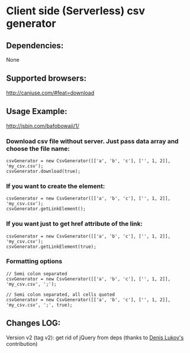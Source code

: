 Client side (Serverless) csv generator
=========================


## Dependencies:
None

## Supported browsers:
http://caniuse.com/#feat=download

## Usage Example:

http://jsbin.com/bafobowaji/1/

### Download csv file without server. Just pass data array and choose the file name:
 
    csvGenerator = new CsvGenerator([['a', 'b', 'c'], ['', 1, 2]], 'my_csv.csv');
    csvGenerator.download(true);

### If you want to create the <a/> element:

    csvGenerator = new CsvGenerator([['a', 'b', 'c'], ['', 1, 2]], 'my_csv.csv');
    csvGenerator.getLinkElement();

### If you want just to get href attribute of the link:

    csvGenerator = new CsvGenerator([['a', 'b', 'c'], ['', 1, 2]], 'my_csv.csv');
    csvGenerator.getLinkElement(true);

### Formatting options

    // Semi colon separated
    csvGenerator = new CsvGenerator([['a', 'b', 'c'], ['', 1, 2]], 'my_csv.csv', ';'); 

    // Semi colon separated, all cells quoted
    csvGenerator = new CsvGenerator([['a', 'b', 'c'], ['', 1, 2]], 'my_csv.csv', ';', true); 

## Changes LOG:
Version v2 (tag v2): get rid of jQuery from deps (thanks to [Denis Lukov's](https://github.com/NeXTs) contribution)
